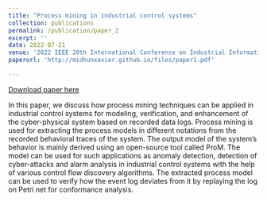 ```yaml
---
title: "Process mining in industrial control systems"
collection: publications
permalink: /publication/paper_2
excerpt: ''
date: 2022-07-21
venue: '2022 IEEE 20th International Conference on Industrial Informatics (INDIN)'
paperurl: 'http://midhunxavier.github.io/files/paper1.pdf'

---
```


[Download paper here](http://midhunxavier.github.io/files/paper2.pdf)

In this paper, we discuss how process mining techniques can be applied in industrial control systems for modeling, verification, and enhancement of the cyber-physical system based on recorded data logs. Process mining is used for extracting the process models in different notations from the recorded behavioral traces of the system. The output model of the system’s behavior is mainly derived using an open-source tool called ProM. The model can be used for such applications as anomaly detection, detection of cyber-attacks and alarm analysis in industrial control systems with the help of various control flow discovery algorithms. The extracted process model can be used to verify how the event log deviates from it by replaying the log on Petri net for conformance analysis.
